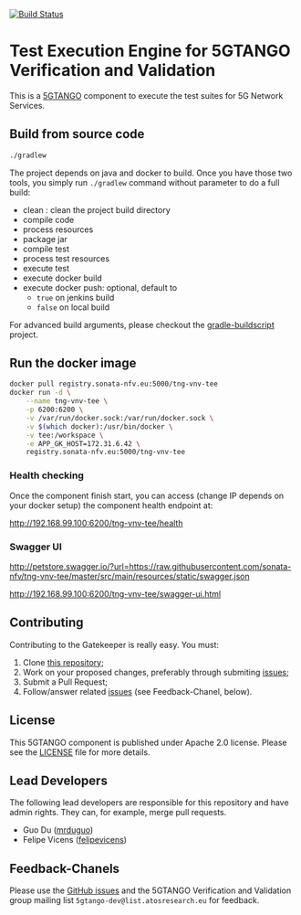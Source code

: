 [![Build Status](http://jenkins.sonata-nfv.eu/buildStatus/icon?job=tng-vnv-tee/master)](https://jenkins.sonata-nfv.eu/job/tng-vnv-tee)

# Test Execution Engine for 5GTANGO Verification and Validation
This is a [5GTANGO](http://www.5gtango.eu) component to execute the test suites for 5G Network Services.


## Build from source code

```bash
./gradlew
```

The project depends on java and docker to build. Once you have those two tools, you simply run `./gradlew` command without parameter to do a full build:
* clean : clean the project build directory
* compile code
* process resources
* package jar
* compile test
* process test resources
* execute test
* execute docker build
* execute docker push: optional, default to
  * `true` on jenkins build
  * `false` on local build

For advanced build arguments, please checkout the [gradle-buildscript](https://github.com/mrduguo/gradle-buildscript) project.


## Run the docker image

```bash
docker pull registry.sonata-nfv.eu:5000/tng-vnv-tee
docker run -d \
    --name tng-vnv-tee \
    -p 6200:6200 \
    -v /var/run/docker.sock:/var/run/docker.sock \
    -v $(which docker):/usr/bin/docker \
    -v tee:/workspace \
    -e APP_GK_HOST=172.31.6.42 \
    registry.sonata-nfv.eu:5000/tng-vnv-tee
```

### Health checking

Once the component finish start, you can access (change IP depends on your docker setup) the component health endpoint at:

http://192.168.99.100:6200/tng-vnv-tee/health

### Swagger UI


http://petstore.swagger.io/?url=https://raw.githubusercontent.com/sonata-nfv/tng-vnv-tee/master/src/main/resources/static/swagger.json

http://192.168.99.100:6200/tng-vnv-tee/swagger-ui.html


## Contributing
Contributing to the Gatekeeper is really easy. You must:

1. Clone [this repository](http://github.com/sonata-nfv/tng-vnv-tee);
1. Work on your proposed changes, preferably through submiting [issues](https://github.com/sonata-nfv/tng-vnv-tee/issues);
1. Submit a Pull Request;
1. Follow/answer related [issues](https://github.com/sonata-nfv/tng-vnv-tee/issues) (see Feedback-Chanel, below).


## License

This 5GTANGO component is published under Apache 2.0 license. Please see the [LICENSE](LICENSE) file for more details.

## Lead Developers

The following lead developers are responsible for this repository and have admin rights. They can, for example, merge pull requests.

* Guo Du ([mrduguo](https://github.com/mrduguo))
* Felipe Vicens ([felipevicens](https://github.com/felipevicens))

## Feedback-Chanels

Please use the [GitHub issues](https://github.com/sonata-nfv/tng-vnv-tee/issues) and the 5GTANGO Verification and Validation group mailing list `5gtango-dev@list.atosresearch.eu` for feedback.
